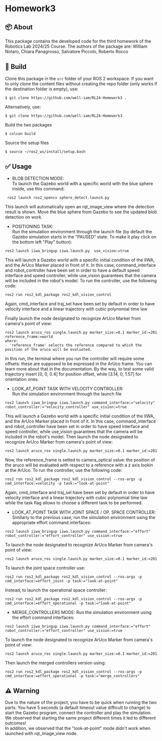 # Homework3

## :package: About

This package contains the developed code for the third homework of the Robotics Lab 2024/25 Course. The authors of the package are:
William Notaro, Chiara Panagrosso, Salvatore Piccolo, Roberto Rocco

## :hammer: Build
Clone this package in the `src` folder of your ROS 2 workspace.  If you want to only clone the content files without creating the repo folder (only works if the destination folder is empty), use:
```
$ git clone https://github.com/well-iam/RL24-Homework3 .
```
Alternatively, use:
```
$ git clone https://github.com/well-iam/RL24-Homework3
```

Build the two packages
```
$ colcon build
```
Source the setup files
```
$ source ~/ros2_ws/install/setup.bash
```

## :white_check_mark: Usage
- BLOB DETECTION MODE:  
To launch the Gazebo world with a specific world with the blue sphere inside, use this command:
```
 ros2 launch ros2_opencv sphere_detect.launch.py
```
This launch will automatically open an rqt_image_view where the detection result is shown. Move the blue sphere from Gazebo to see the updated blob detection on work.  
  
- POSITIONING TASK:  
Run the simulation environment through the launch file (by default the Gazebo simulation starts in the "PAUSED" state. To make it play click on the bottom left "Play" button):
```
ros2 launch iiwa_bringup iiwa.launch.py  use_vision:=true
```
This will launch a Gazebo world with a specific initial condition of the IIWA, and the ArUco Marker placed in front of it.
In this case, command_interface and robot_controller have been set in order to have a default speed interface and speed controller, while use_vision
guarantees that the camera will be included in the robot's model.
To run the controller, use the following code:
```
ros2 run ros2_kdl_package ros2_kdl_vision_control 
```
Again, cmd_interface and traj_sel have been set by default in order to have velocity interface and a linear trajectory with cubic polynomial time law

Finally launch the node designated to recognize ArUco Marker from camera's point of view:
```
ros2 launch aruco_ros single.launch.py marker_size:=0.1 marker_id:=201 reference_frame:=world
where:
- 'reference_frame' selects the reference compared to which the position of the aruco will be evaluated.
```
In this run, the terminal where you run the controller will require some offsets: these are supposed to be expressed in the ArUco frame. You can learn more about that 
in the documentation. By the way,  to test some valid trajectory insert [0, 0, 0.4] for position offset, while [3.14, 0, 1.57] for orientation ones.

- LOOK_AT_POINT TASK WITH VELOCITY CONTROLLER:  
Run the simulation environment through the launch file
```
ros2 launch iiwa_bringup iiwa.launch.py command_interface:="velocity" robot_controller:="velocity_controller" use_vision:=true
```
This will launch a Gazebo world with a specific initial condition of the IIWA, and the ArUco Marker placed in front of it.
In this case, command_interface and robot_controller have been set in order to have speed interface and speed controller, while use_vision
guarantees that the camera will be included in the robot's model.
Then launch the node designated to recognize ArUco Marker from camera's point of view:
```
ros2 launch aruco_ros single.launch.py marker_size:=0.1 marker_id:=201
```
Now, the reference_frame is setted to camera_optical value: the position of the aruco will be evaluated with respect to a reference with a z axis lookin at the ArUco.
To run the controller, use the following code:
```
ros2 run ros2_kdl_package ros2_kdl_vision_control --ros-args -p cmd_interface:=velocity -p task:="look-at-point"
```
Again, cmd_interface and traj_sel have been set by default in order to have velocity interface and a linear trajectory with cubic polynomial time law
while the task flag allows to choose a different task to be performed. 




- LOOK_AT_POINT TASK WITH JOINT SPACE / OP. SPACE CONTROLLER:
Similarly to the previous case, run the simulation environment using the appropriate effort command interfaces:
```
ros2 launch iiwa_bringup iiwa.launch.py command_interface:="effort" robot_controller:="effort_controller" use_vision:=true
```
To launch the node designated to recognize ArUco Marker from camera's point of view:
```
ros2 launch aruco_ros single.launch.py marker_size:=0.1 marker_id:=201
```
To launch the joint space controller use:
```
ros2 run ros2_kdl_package ros2_kdl_vision_control --ros-args -p cmd_interface:=effort_joint -p task:="look-at-point"
```
Instead, to launch the operational space controller:
```
ros2 run ros2_kdl_package ros2_kdl_vision_control --ros-args -p cmd_interface:=effort_operational -p task:="look-at-point"
```


- MERGE_CONTROLLERS MODE:
Run the simulation environment using the effort command interfaces:
```
ros2 launch iiwa_bringup iiwa.launch.py command_interface:="effort" robot_controller:="effort_controller" use_vision:=true
```
To launch the node designated to recognize ArUco Marker from camera's point of view:
```
ros2 launch aruco_ros single.launch.py marker_size:=0.1 marker_id:=201
```
Then launch the merged controllers version using:
```
ros2 run ros2_kdl_package ros2_kdl_vision_control --ros-args -p cmd_interface:=effort_operational -p task:="merge_controllers"
```

## :warning: Warning
Due to the nature of the project, you have to be quick when running the two parts. You have 5 seconds (a default timeout value difficult to change) to start the Gazebo program, connect the controller and play the simulation.   
We observed that starting the same project different times it led to different outcomes!  
In addition, we observed that the "look-at-point" mode didn't work when launched with rqt_image_view node.
